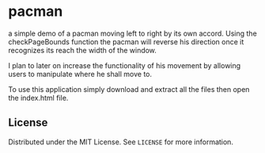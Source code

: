 # pacman
a simple demo of a pacman moving left to right by its own accord.
Using the checkPageBounds function the pacman will reverse his direction once it recognizes its reach the width of the window.

I plan to later on increase the functionality of his movement by allowing users to manipulate where he shall move to.

To use this application simply download and extract all the files then open the index.html file.

## License

Distributed under the MIT License. See `LICENSE` for more information.
